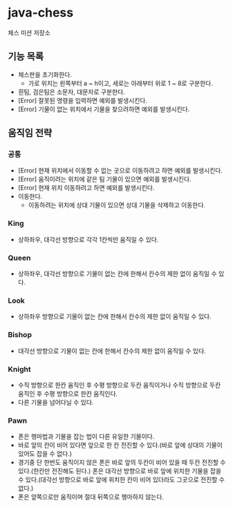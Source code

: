 # java-chess

체스 미션 저장소

## 기능 목록

- 체스판을 초기화한다.
  - 가로 위치는 왼쪽부터 a ~ h이고, 세로는 아래부터 위로 1 ~ 8로 구분한다.
- 흰팀, 검은팀은 소문자, 대문자로 구분한다.
- [Error] 잘못된 명령을 입력하면 예외를 발생시킨다.
- [Error] 기물이 없는 위치에서 기물을 찾으려하면 예외를 발생시킨다.

## 움직임 전략

### 공통

- [Error] 현재 위치에서 이동할 수 없는 곳으로 이동하려고 하면 예외를 발생시킨다.
- [Error] 움직이려는 위치에 같은 팀 기물이 있으면 예외를 발생시킨다.
- [Error] 현재 위치 이동하려고 하면 예외를 발생시킨다.
- 이동한다.
  - 이동하려는 위치에 상대 기물이 있으면 상대 기물을 삭제하고 이동한다.

### King

- 상하좌우, 대각선 방향으로 각각 1칸씩만 움직일 수 있다.

### Queen

- 상하좌우, 대각선 방향으로 기물이 없는 칸에 한해서 칸수의 제한 없이 움직일 수 있다.

### Look

- 상하좌우 방향으로 기물이 없는 칸에 한해서 칸수의 제한 없이 움직일 수 있다.

### Bishop

- 대각선 방향으로 기물이 없는 칸에 한해서 칸수의 제한 없이 움직일 수 있다.

### Knight

- 수직 방향으로 한칸 움직인 후 수평 방향으로 두칸 움직이거나 수직 방향으로 두칸 움직인 후 수평 방향으로 한칸 움직인다.
- 다른 기물을 넘어다닐 수 있다.

### Pawn

- 폰은 행마법과 기물을 잡는 법이 다른 유일한 기물이다.
- 바로 앞의 칸이 비어 있다면 앞으로 한 칸 전진할 수 있다.(바로 앞에 상대의 기물이 있어도 잡을 수 없다.)
- 경기중 단 한번도 움직이지 않은 폰은 바로 앞의 두칸이 비어 있을 때 두칸 전진할 수 있다.(한칸만 전진해도 된다.) 폰은 대각선 방향으로 바로 앞에 위치한 기물을 잡을 수 있다.(대각선 방향으로 바로 앞에
  위치한 칸이 비어 있더라도 그곳으로 전진할 수 없다.)
- 폰은 앞쪽으로만 움직이며 절대 뒤쪽으로 행마하지 않는다.

